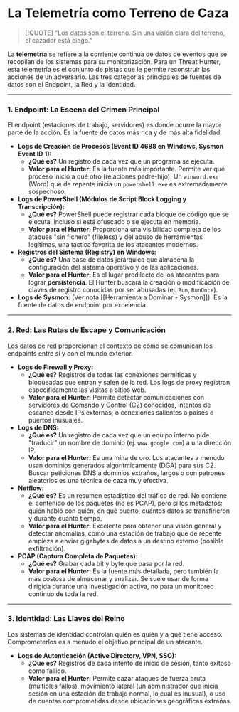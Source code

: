 # La Telemetría como Terreno de Caza

> [!QUOTE] "Los datos son el terreno. Sin una visión clara del terreno, el cazador está ciego."

La **telemetría** se refiere a la corriente continua de datos de eventos que se recopilan de los sistemas para su monitorización. Para un Threat Hunter, esta telemetría es el conjunto de pistas que le permite reconstruir las acciones de un adversario. Las tres categorías principales de fuentes de datos son el Endpoint, la Red y la Identidad.

---

### 1. Endpoint: La Escena del Crimen Principal

El endpoint (estaciones de trabajo, servidores) es donde ocurre la mayor parte de la acción. Es la fuente de datos más rica y de más alta fidelidad.

-   **Logs de Creación de Procesos (Event ID 4688 en Windows, Sysmon Event ID 1):**
    -   **¿Qué es?** Un registro de cada vez que un programa se ejecuta.
    -   **Valor para el Hunter:** Es la fuente más importante. Permite ver qué proceso inició a qué otro (relaciones padre-hijo). Un `winword.exe` (Word) que de repente inicia un `powershell.exe` es extremadamente sospechoso.
-   **Logs de PowerShell (Módulos de Script Block Logging y Transcripción):**
    -   **¿Qué es?** PowerShell puede registrar cada bloque de código que se ejecuta, incluso si está ofuscado o se ejecuta en memoria.
    -   **Valor para el Hunter:** Proporciona una visibilidad completa de los ataques "sin fichero" (fileless) y del abuso de herramientas legítimas, una táctica favorita de los atacantes modernos.
-   **Registros del Sistema (Registry) en Windows:**
    -   **¿Qué es?** Una base de datos jerárquica que almacena la configuración del sistema operativo y de las aplicaciones.
    -   **Valor para el Hunter:** Es el lugar predilecto de los atacantes para lograr **persistencia**. El Hunter buscará la creación o modificación de claves de registro conocidas por ser abusadas (ej. `Run`, `RunOnce`).
-   **Logs de Sysmon:** (Ver nota [[Herramienta a Dominar - Sysmon]]). Es la fuente de datos de endpoint por excelencia.

---

### 2. Red: Las Rutas de Escape y Comunicación

Los datos de red proporcionan el contexto de cómo se comunican los endpoints entre sí y con el mundo exterior.

-   **Logs de Firewall y Proxy:**
    -   **¿Qué es?** Registros de todas las conexiones permitidas y bloqueadas que entran y salen de la red. Los logs de proxy registran específicamente las visitas a sitios web.
    -   **Valor para el Hunter:** Permite detectar comunicaciones con servidores de Comando y Control (C2) conocidos, intentos de escaneo desde IPs externas, o conexiones salientes a países o puertos inusuales.
-   **Logs de DNS:**
    -   **¿Qué es?** Un registro de cada vez que un equipo interno pide "traducir" un nombre de dominio (ej. `www.google.com`) a una dirección IP.
    -   **Valor para el Hunter:** Es una mina de oro. Los atacantes a menudo usan dominios generados algorítmicamente (DGA) para sus C2. Buscar peticiones DNS a dominios extraños, largos o con patrones aleatorios es una técnica de caza muy efectiva.
-   **Netflow:**
    -   **¿Qué es?** Es un resumen estadístico del tráfico de red. No contiene el contenido de los paquetes (no es PCAP), pero sí los metadatos: quién habló con quién, en qué puerto, cuántos datos se transfirieron y durante cuánto tiempo.
    -   **Valor para el Hunter:** Excelente para obtener una visión general y detectar anomalías, como una estación de trabajo que de repente empieza a enviar gigabytes de datos a un destino externo (posible exfiltración).
-   **PCAP (Captura Completa de Paquetes):**
    -   **¿Qué es?** Grabar cada bit y byte que pasa por la red.
    -   **Valor para el Hunter:** Es la fuente más detallada, pero también la más costosa de almacenar y analizar. Se suele usar de forma dirigida durante una investigación activa, no para un monitoreo continuo de toda la red.

---

### 3. Identidad: Las Llaves del Reino

Los sistemas de identidad controlan quién es quién y a qué tiene acceso. Comprometerlos es a menudo el objetivo principal de un atacante.

-   **Logs de Autenticación (Active Directory, VPN, SSO):**
    -   **¿Qué es?** Registros de cada intento de inicio de sesión, tanto exitoso como fallido.
    -   **Valor para el Hunter:** Permite cazar ataques de fuerza bruta (múltiples fallos), movimiento lateral (un administrador que inicia sesión en una estación de trabajo normal, lo cual es inusual), o uso de cuentas comprometidas desde ubicaciones geográficas extrañas.